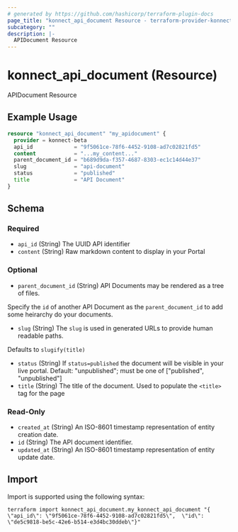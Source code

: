 ```yaml
---
# generated by https://github.com/hashicorp/terraform-plugin-docs
page_title: "konnect_api_document Resource - terraform-provider-konnect-beta"
subcategory: ""
description: |-
  APIDocument Resource
---
```


# konnect_api_document (Resource)

APIDocument Resource

## Example Usage

```terraform
resource "konnect_api_document" "my_apidocument" {
  provider = konnect-beta
  api_id             = "9f5061ce-78f6-4452-9108-ad7c02821fd5"
  content            = "...my_content..."
  parent_document_id = "b689d9da-f357-4687-8303-ec1c14d44e37"
  slug               = "api-document"
  status             = "published"
  title              = "API Document"
}
```

<!-- schema generated by tfplugindocs -->
## Schema

### Required

- `api_id` (String) The UUID API identifier
- `content` (String) Raw markdown content to display in your Portal

### Optional

- `parent_document_id` (String) API Documents may be rendered as a tree of files.

Specify the `id` of another API Document as the `parent_document_id` to add some heirarchy do your documents.
- `slug` (String) The `slug` is used in generated URLs to provide human readable paths.

Defaults to `slugify(title)`
- `status` (String) If `status=published` the document will be visible in your live portal. Default: "unpublished"; must be one of ["published", "unpublished"]
- `title` (String) The title of the document. Used to populate the `<title>` tag for the page

### Read-Only

- `created_at` (String) An ISO-8601 timestamp representation of entity creation date.
- `id` (String) The API document identifier.
- `updated_at` (String) An ISO-8601 timestamp representation of entity update date.

## Import

Import is supported using the following syntax:

```shell
terraform import konnect_api_document.my_konnect_api_document "{ \"api_id\": \"9f5061ce-78f6-4452-9108-ad7c02821fd5\",  \"id\": \"de5c9818-be5c-42e6-b514-e3d4bc30ddeb\"}"
```
